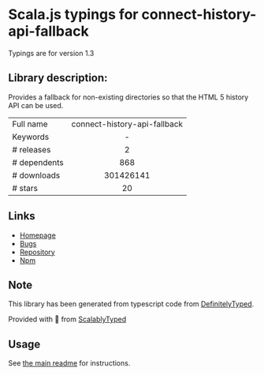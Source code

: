 
# Scala.js typings for connect-history-api-fallback

Typings are for version 1.3

## Library description:
Provides a fallback for non-existing directories so that the HTML 5 history API can be used.

|                    |                 |
| ------------------ | :-------------: |
| Full name          | connect-history-api-fallback |
| Keywords           | - |
| # releases         | 2 |
| # dependents       | 868 |
| # downloads        | 301426141 |
| # stars            | 20 |

## Links
- [Homepage](https://github.com/bripkens/connect-history-api-fallback#readme)
- [Bugs](https://github.com/bripkens/connect-history-api-fallback/issues)
- [Repository](https://github.com/bripkens/connect-history-api-fallback)
- [Npm](https://www.npmjs.com/package/connect-history-api-fallback)
    


## Note
This library has been generated from typescript code from [DefinitelyTyped](https://definitelytyped.org).

Provided with :purple_heart: from [ScalablyTyped](https://github.com/oyvindberg/ScalablyTyped)

## Usage
See [the main readme](../../readme.md) for instructions.


